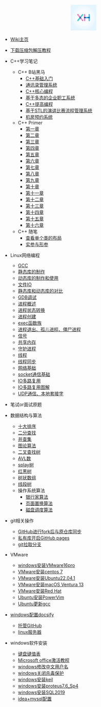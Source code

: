 <div align="center">
<a href="https://xhcheats.cn/#/">
<img src=xh1.jpg />
</div>

* [Wiki主页](README.md)

* [下载压缩包解压教程](qita/jieya.md)

* C++学习笔记
  * C++ B站黑马
    * [C++基础入门](CPP/一/C++基础入门.md)
    * [通讯录管理系统](CPP/二/通讯录管理系统.md)
    * [C++核心编程](CPP/三/C++核心编程.md)
    * [基于多态的企业职工系统](CPP/四/职工管理系统.md)
    * [C++提高编程](CPP/五/C++提高编程.md)
    * [基于STL的演讲比赛流程管理系统](CPP/六/演讲比赛.md)
    * [机房预约系统](CPP/七/机房预约系统.md)
  * C++ Primer
    * [第一章](CPP/Primer/第1章.md)
    * [第二章](CPP/Primer/第2章.md)
    * [第三章](CPP/Primer/第3章.md)
    * [第四章](CPP/Primer/第4章.md)
    * [第五章](CPP/Primer/第5章.md)
    * [第六章](CPP/Primer/第6章.md)
    * [第七章](CPP/Primer/第7章.md)
    * [第八章](CPP/Primer/第8章.md)
    * [第九章](CPP/Primer/第9章.md)
    * [第十章](CPP/Primer/第10章.md)
    * [第十一章](CPP/Primer/第11章.md)
    * [第十二章](CPP/Primer/第12章.md)
    * [第十三章](CPP/Primer/第13章.md)
    * [第十四章](CPP/Primer/第14章.md)
    * [第十五章](CPP/Primer/第15章.md)
    * [第十六章](CPP/Primer/第16章.md)
  * C++ 随笔
    * [查看单个类的布局](CPP/随笔/single.md)
    * [实参与形参](CPP/随笔/shican.md)
* Linux网络编程
  * [GCC](Linuxnetwork/GCC.md)
  * [静态库的制作](Linuxnetwork/静态库的制作.md)
  * [动态库的制作和使用](Linuxnetwork/动态库的制作和使用.md)
  * [文件IO](Linuxnetwork/文件IO.md)
  * [静态库和动态库的对比](Linuxnetwork/静态库和动态库的对比.md)
  * [GDB调试](Linuxnetwork/GDB调试.md)
  * [进程概述](Linuxnetwork/进程概述.md)
  * [进程状态转换](Linuxnetwork/进程状态转换.md)
  * [进程创建](Linuxnetwork/进程创建.md)
  * [exec函数族](Linuxnetwork/exec函数族.md)
  * [进程退出、孤儿进程、僵尸进程](Linuxnetwork/进程退出孤儿僵尸进程.md)
  * [信号](Linuxnetwork/信号.md)
  * [共享内存](Linuxnetwork/共享内存.md)
  * [守护进程](Linuxnetwork/守护进程.md)
  * [线程](Linuxnetwork/线程.md)
  * [线程同步](Linuxnetwork/线程同步.md)
  * [网络基础](Linuxnetwork/网络基础.md)
  * [socket通信基础](Linuxnetwork/socket通信基础.md)
  * [IO多路复用](Linuxnetwork/IO多路复用.md)
  * [IO多路复用图解](Linuxnetwork/IO多路复用图解.md)
  * [UDP通信、本地套接字](Linuxnetwork/UDP通信、本地套接字.md)

* 笔试or面试原题

* 数据结构与算法
  * [十大排序](algorithm/topics/十大排序.md)
  * [二分查找](algorithm/topics/二分查找.md)
  * [并查集](algorithm/topics/并查集.md)
  * [图论算法](algorithm/topics/图论算法.md)
  * [二叉查找树](algorithm/topics/二叉查找树.md)
  * [AVL数](algorithm/topics/AVL树.md)
  * [splay树](algorithm/topics/splay树.md)
  * [红黑树](algorithm/topics/红黑树.md)
  * [树状数组](algorithm/topics/树状数组.md)
  * [线段树](algorithm/topics/线段树.md)
  * 操作系统算法
    * [银行家算法](algorithm/banker.md)
    * [页面置换算法](algorithm/pagedisplace.md)
    * [磁盘调度算法](algorithm/Disk_scheduling.md)

* git相关操作
  * [GitHub进行fork后与原仓库同步](git/upstream.md)
  * [私有库开启GitHub pages](git/githubaction.md)
  * [git拉取分支](git/gitfork.md)

* VMware
  * [windows安装VMware16pro](VMware/VMware.md)
  * [VMware安装centos 7](VMware/centos.md)
  * [VMware安装Ubuntu22.04.1](VMware/Ubuntu.md)
  * [VMware安装macOS Ventura 13](VMware/Ventura13.md)
  * [VMware安装Red Hat](VMware/redhat.md)
  * [Ubuntu安装PowerVim](VMware/PowerVim.md)
  * [Ubuntu更新gcc](VMware/ubuntugcc.md)

* [windows配置docsify](qita/docsify.md)
  * [托管GitHub](qita/docsify1.md)
  * [linux服务器](qita/docsify2.md)

* windows软件安装
  * [键盘键值表](qita/jianpankey.md)
  * [Microsoft office激活教程](qita/office.md)
  * [windows修改中文用户名](qita/yonghuming.md)
  * [windows关闭杀毒保护](qita/guanshadu.md)
  * [windows安装keil](qita/keil.md)
  * [windows安装proteus7.6\_Sp4](qita/proteus.md)
  * [windows安装SQL2019](qita/sql.md)
  * [idea+mysql配置](qita/idea.md)
